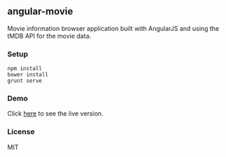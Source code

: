 ## angular-movie

Movie information browser application built with AngularJS and using the tMDB API for the movie data.

### Setup

    npm install
    bower install
    grunt serve


### Demo
Click [here](http://bmacheski.com/angular-movie/) to see the live version.

### License

MIT
